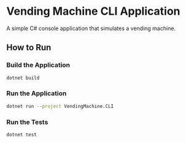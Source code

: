 # Vending Machine CLI Application

A simple C# console application that simulates a vending machine.

## How to Run

### Build the Application

```bash
dotnet build
```

### Run the Application

```bash
dotnet run --project VendingMachine.CLI
```

### Run the Tests

```bash
dotnet test
```
